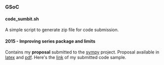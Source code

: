### GSoC

#### code\_sumbit.sh
A simple script to generate zip file for code submission.

#### 2015 - Improving series package and limits
Contains my **proposal** submitted to the [sympy](https://github.com/sympy/sympy) project. Proposal available in [latex](2015/proposal.tex) and [pdf](2015/proposal.pdf).
Here's the [link](http://www.google-melange.com/gsoc/project/details/google/gsoc2015/leosartaj/5741031244955648) of my submitted code sample.

